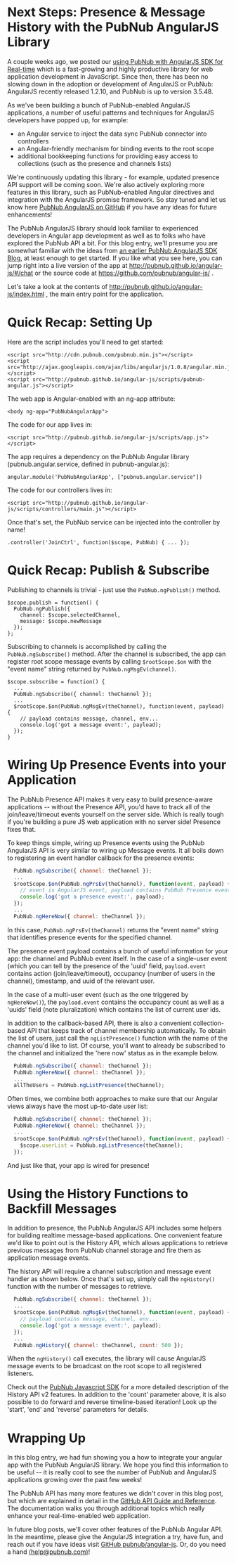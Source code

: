 # Next Steps: Presence & Message History with the PubNub AngularJS Library

A couple weeks ago, we posted our [using PubNub with AngularJS SDK for Real-time](http://www.pubnub.com/blog/real-time-angularjs-sdk-for-developers/)
which is a fast-growing and highly productive library
for web application development in JavaScript. Since then, there has been no
slowing down in the adoption or development of AngularJS or PubNub: AngularJS
recently released 1.2.10, and PubNub is up to version 3.5.48.

As we've been building a bunch of PubNub-enabled AngularJS applications,
a number of useful patterns and techniques for AngularJS developers have
popped up, for example:

* an Angular service to inject the data sync PubNub connector into controllers
* an Angular-friendly mechanism for binding events to the root scope
* additional bookkeeping functions for providing easy access to collections (such as the presence and channels lists)

We're continuously updating this library - for example, updated presence API
support will be coming soon. We're also actively exploring more features in this library,
such as PubNub-enabled Angular directives and integration with the AngularJS promise
framework. So stay tuned and let us know here [PubNub AngularJS on GitHub](https://github.com/pubnub/angular-js/issues) if you have any ideas for future enhancements!

The PubNub AngularJS library should look familiar to experienced
developers in Angular app development as well as to folks who have explored
the PubNub API a bit. For this blog entry, we'll presume you are somewhat
familiar with the ideas from [an earlier PubNub AngularJS SDK Blog](http://www.pubnub.com/blog/real-time-angularjs-sdk-for-developers/),
at least enough to get started. If you like what you see here, you can jump
right into a live version of the app at http://pubnub.github.io/angular-js/#/chat
or the source code at https://github.com/pubnub/angular-js/ .

Let's take a look at the contents of http://pubnub.github.io/angular-js/index.html ,
the main entry point for the application.

# Quick Recap: Setting Up

Here are the script includes you'll need to get started:

    <script src="http://cdn.pubnub.com/pubnub.min.js"></script>
    <script src="http://ajax.googleapis.com/ajax/libs/angularjs/1.0.8/angular.min.js"></script>
    <script src="http://pubnub.github.io/angular-js/scripts/pubnub-angular.js"></script>

The web app is Angular-enabled with an ng-app attribute:

    <body ng-app="PubNubAngularApp">

The code for our app lives in:

    <script src="http://pubnub.github.io/angular-js/scripts/app.js"></script>

The app requires a dependency on the PubNub Angular library
(pubnub.angular.service, defined in pubnub-angular.js):

    angular.module('PubNubAngularApp', ["pubnub.angular.service"])

The code for our controllers lives in:

    <script src="http://pubnub.github.io/angular-js/scripts/controllers/main.js"></script>

Once that's set, the PubNub service can be injected into the controller by name!

    .controller('JoinCtrl', function($scope, PubNub) { ... });


# Quick Recap: Publish & Subscribe

Publishing to channels is trivial - just use the `PubNub.ngPublish()` method.

    $scope.publish = function() {
      PubNub.ngPublish({
        channel: $scope.selectedChannel,
        message: $scope.newMessage
      });
    };

Subscribing to channels is accomplished by calling the `PubNub.ngSubscribe()` method. After the
channel is subscribed, the app can register root scope message events by calling `$rootScope.$on`
with the "event name" string returned by `PubNub.ngMsgEv(channel)`.

    $scope.subscribe = function() {
      ...
      PubNub.ngSubscribe({ channel: theChannel });
      ...
      $rootScope.$on(PubNub.ngMsgEv(theChannel), function(event, payload) {
        // payload contains message, channel, env...
        console.log('got a message event:', payload);    
      });
    }


# Wiring Up Presence Events into your Application

The PubNub Presence API makes it very easy to build presence-aware applications -- without
the Presence API, you'd have to track all of the join/leave/timeout events yourself on the
server side. Which is really tough if you're building a pure JS web application with no
server side!  Presence fixes that.

To keep things simple, wiring up Presence events using the PubNub AngularJS API is very
similar to wiring up Message events. It all boils down to registering an event handler
callback for the presence events:

```javascript
  PubNub.ngSubscribe({ channel: theChannel });
  ...
  $rootScope.$on(PubNub.ngPrsEv(theChannel), function(event, payload) {
    // event is AngularJS event, payload contains PubNub Presence event
    console.log('got a presence event:', payload);    
  });
  ...
  PubNub.ngHereNow({ channel: theChannel });
```

In this case, `PubNub.ngPrsEv(theChannel)` returns the "event name" string that identifies
presence events for the specified channel.

The presence event payload contains a bunch of useful information for
your app: the channel and PubNub event itself. In the case of a single-user event (which you
can tell by the presence of the 'uuid' field, `payload.event` contains action (join/leave/timeout),
occupancy (number of users in the channel), timestamp, and uuid of the relevant user.

In the case of a multi-user event (such as the one triggered by `ngHereNow()`), the
`payload.event` contains the occupancy count as well as a 'uuids' field (note pluralization)
which contains the list of current user ids.

In addition to the callback-based API, there is also a convenient collection-based API
that keeps track of channel membership automatically. To obtain the list of users, just call
the `ngListPresence()` function with the name of the channel you'd like to list. Of course,
you'll want to already be subscribed to the channel and initialized the 'here now' status
as in the example below.

```javascript
  PubNub.ngSubscribe({ channel: theChannel });
  PubNub.ngHereNow({ channel: theChannel });
  ...
  allTheUsers = PubNub.ngListPresence(theChannel);
```

Often times, we combine both approaches to make sure that our Angular views always have
the most up-to-date user list:

```javascript
  PubNub.ngSubscribe({ channel: theChannel });
  PubNub.ngHereNow({ channel: theChannel });
  ...
  $rootScope.$on(PubNub.ngPrsEv(theChannel), function(event, payload) {
    $scope.userList = PubNub.ngListPresence(theChannel);
  });
```

And just like that, your app is wired for presence!

# Using the History Functions to Backfill Messages

In addition to presence, the PubNub AngularJS API includes some helpers for building
realtime message-based applications. One convenient feature we'd like to point
out is the History API, which allows applications to retrieve previous messages from
PubNub channel storage and fire them as application message events.

The history API will require a channel subscription and message event handler as
shown below. Once that's set up, simply call the `ngHistory()` function with the number
of messages to retrieve.

```javascript
  PubNub.ngSubscribe({ channel: theChannel });
  ...
  $rootScope.$on(PubNub.ngMsgEv(theChannel), function(event, payload) {
    // payload contains message, channel, env...
    console.log('got a message event:', payload);    
  });
  ...
  PubNub.ngHistory({ channel: theChannel, count: 500 });
```

When the `ngHistory()` call executes, the library will cause AngularJS message events
to be broadcast on the root scope to all registered listeners.

Check out the [PubNub Javascript SDK](http://www.pubnub.com/docs/javascript/javascript-sdk.html) for a
more detailed description of the History API v2 features. In addition to the 'count'
parameter above, it is also possible to do forward and reverse timeline-based
iteration! Look up the 'start', 'end' and 'reverse' parameters for details.

# Wrapping Up

In this blog entry, we had fun showing you a how to integrate your
angular app with the PubNub AngularJS library. We hope you find this information
to be useful -- it is really cool to see the number of PubNub and AngularJS
applications growing over the past few weeks!

The PubNub API has many more features we didn't cover in this blog
post, but which are explained in detail in the [GitHub API Guide and Reference](http://pubnub.github.io/angular-js/index.html). The documentation
walks you through additional topics which really enhance your real-time-enabled
web application.

In future blog posts, we'll cover other features of the PubNub Angular API.
In the meantime, please give the AngularJS integration a try, have fun,
and reach out if you have ideas visit [GitHub pubnub/angular-js](https://github.com/pubnub/angular-js/issues).
Or, do you need a hand [(help@pubnub.com)](mailto:help@pubnub.com)!


